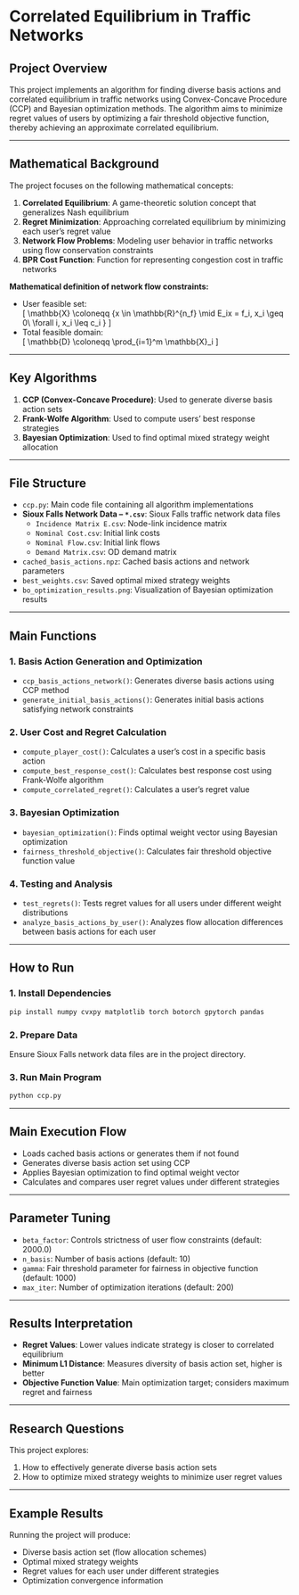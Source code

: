 # Correlated Equilibrium in Traffic Networks

## Project Overview
This project implements an algorithm for finding diverse basis actions and correlated equilibrium in traffic networks using Convex-Concave Procedure (CCP) and Bayesian optimization methods. The algorithm aims to minimize regret values of users by optimizing a fair threshold objective function, thereby achieving an approximate correlated equilibrium.

---

## Mathematical Background
The project focuses on the following mathematical concepts:

1. **Correlated Equilibrium**: A game-theoretic solution concept that generalizes Nash equilibrium  
2. **Regret Minimization**: Approaching correlated equilibrium by minimizing each user’s regret value  
3. **Network Flow Problems**: Modeling user behavior in traffic networks using flow conservation constraints  
4. **BPR Cost Function**: Function for representing congestion cost in traffic networks  

**Mathematical definition of network flow constraints:**
- User feasible set:  
  \[
  \mathbb{X} \coloneqq \{x \in \mathbb{R}^{n_f} \mid E_ix = f_i, x_i \geq 0\ \forall i, x_i \leq c_i \}
  \]
- Total feasible domain:  
  \[
  \mathbb{D} \coloneqq \prod_{i=1}^m \mathbb{X}_i
  \]

---

## Key Algorithms

1. **CCP (Convex-Concave Procedure)**: Used to generate diverse basis action sets  
2. **Frank-Wolfe Algorithm**: Used to compute users’ best response strategies  
3. **Bayesian Optimization**: Used to find optimal mixed strategy weight allocation  

---

## File Structure

- `ccp.py`: Main code file containing all algorithm implementations
- **Sioux Falls Network Data – `*.csv`**: Sioux Falls traffic network data files
  - `Incidence Matrix E.csv`: Node-link incidence matrix
  - `Nominal Cost.csv`: Initial link costs
  - `Nominal Flow.csv`: Initial link flows
  - `Demand Matrix.csv`: OD demand matrix
- `cached_basis_actions.npz`: Cached basis actions and network parameters
- `best_weights.csv`: Saved optimal mixed strategy weights
- `bo_optimization_results.png`: Visualization of Bayesian optimization results

---

## Main Functions

### 1. Basis Action Generation and Optimization
- `ccp_basis_actions_network()`: Generates diverse basis actions using CCP method
- `generate_initial_basis_actions()`: Generates initial basis actions satisfying network constraints

### 2. User Cost and Regret Calculation
- `compute_player_cost()`: Calculates a user’s cost in a specific basis action  
- `compute_best_response_cost()`: Calculates best response cost using Frank-Wolfe algorithm  
- `compute_correlated_regret()`: Calculates a user’s regret value  

### 3. Bayesian Optimization
- `bayesian_optimization()`: Finds optimal weight vector using Bayesian optimization  
- `fairness_threshold_objective()`: Calculates fair threshold objective function value  

### 4. Testing and Analysis
- `test_regrets()`: Tests regret values for all users under different weight distributions  
- `analyze_basis_actions_by_user()`: Analyzes flow allocation differences between basis actions for each user  

---

## How to Run

### 1. Install Dependencies
```bash
pip install numpy cvxpy matplotlib torch botorch gpytorch pandas
```

### 2. Prepare Data
Ensure Sioux Falls network data files are in the project directory.

### 3. Run Main Program
```bash
python ccp.py
```

---

## Main Execution Flow
- Loads cached basis actions or generates them if not found  
- Generates diverse basis action set using CCP  
- Applies Bayesian optimization to find optimal weight vector  
- Calculates and compares user regret values under different strategies  

---

## Parameter Tuning

- `beta_factor`: Controls strictness of user flow constraints (default: 2000.0)  
- `n_basis`: Number of basis actions (default: 10)  
- `gamma`: Fair threshold parameter for fairness in objective function (default: 1000)  
- `max_iter`: Number of optimization iterations (default: 200)  

---

## Results Interpretation

- **Regret Values**: Lower values indicate strategy is closer to correlated equilibrium  
- **Minimum L1 Distance**: Measures diversity of basis action set, higher is better  
- **Objective Function Value**: Main optimization target; considers maximum regret and fairness  

---

## Research Questions
This project explores:

1. How to effectively generate diverse basis action sets  
2. How to optimize mixed strategy weights to minimize user regret values  
 

---

## Example Results
Running the project will produce:

- Diverse basis action set (flow allocation schemes)  
- Optimal mixed strategy weights  
- Regret values for each user under different strategies  
- Optimization convergence information  

